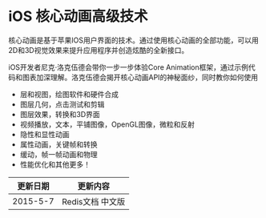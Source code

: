# iOS 核心动画高级技术

核心动画是基于苹果IOS用户界面的技术。通过使用核心动画的全部功能，可以用2D和3D视觉效果来提升应用程序并创造炫酷的全新接口。

iOS开发者尼克·洛克伍德会带你一步一步体验Core Animation框架，通过示例代码和图表加深理解。洛克伍德会揭开核心动画API的神秘面纱，同时教你如何使用

- 层和视图，绘图软件和硬件合成
- 图层几何，点击测试和剪辑
- 图层效果，转换和3D界面
- 视频播放，文本，平铺图像，OpenGL图像，微粒和反射
- 隐性和显性动画
- 属性动画，关键帧和转换
- 缓动，帧一帧动画和物理
- 性能优化和其他更多！


|更新日期    |更新内容
|----------|--------------------
|2015-5-7|Redis文档 中文版
